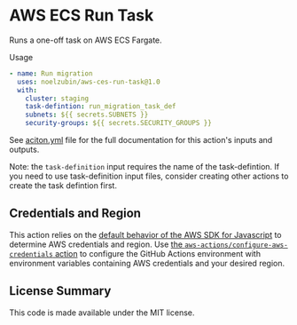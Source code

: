 # AWS ECS Run Task

Runs a one-off task on AWS ECS Fargate.

Usage
``` yaml
- name: Run migration
  uses: noelzubin/aws-ces-run-task@1.0
  with:
	cluster: staging
	task-defintion: run_migration_task_def
	subnets: ${{ secrets.SUBNETS }}
	security-groups: ${{ secrets.SECURITY_GROUPS }}
```
See [aciton.yml](action.yml) file for the full documentation for this action's inputs and outputs.

Note: the `task-definition` input requires the name of the task-defintion. If you need to use task-definition input files, consider creating other actions to create the task defintion first.  

## Credentials and Region

This action relies on the [default behavior of the AWS SDK for Javascript](https://docs.aws.amazon.com/sdk-for-javascript/v2/developer-guide/setting-credentials-node.html) to determine AWS credentials and region.
Use [the `aws-actions/configure-aws-credentials` action](https://github.com/aws-actions/configure-aws-credentials) to configure the GitHub Actions environment with environment variables containing AWS credentials and your desired region.

## License Summary

This code is made available under the MIT license.